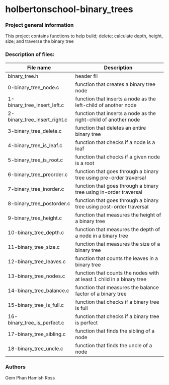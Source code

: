 # holbertonschool-binary_trees

### Project general information
This project contains functions to help build; delete; calculate depth, height, size;
and traverse the binary tree

### Description of files:
| File name | Description |
|-----------|-------------|
|binary_tree.h|header fil|
|0-binary_tree_node.c|function that creates a binary tree node|
|1-binary_tree_insert_left.c|function that inserts a node as the left-child of another node|
|2-binary_tree_insert_right.c|function that inserts a node as the right-child of another node|
|3-binary_tree_delete.c|function that deletes an entire binary tree|
|4-binary_tree_is_leaf.c|function that checks if a node is a leaf|
|5-binary_tree_is_root.c|function that checks if a given node is a root|
|6-binary_tree_preorder.c|function that goes through a binary tree using pre-order traversal|
|7-binary_tree_inorder.c|function that goes through a binary tree using in-order traversal|
|8-binary_tree_postorder.c|function that goes through a binary tree using post-order traversal|
|9-binary_tree_height.c|function that measures the height of a binary tree|
|10-binary_tree_depth.c|function that measures the depth of a node in a binary tree|
|11-binary_tree_size.c|function that measures the size of a binary tree|
|12-binary_tree_leaves.c|function that counts the leaves in a binary tree|
|13-binary_tree_nodes.c|function that counts the nodes with at least 1 child in a binary tree|
|14-binary_tree_balance.c|function that measures the balance factor of a binary tree|
|15-binary_tree_is_full.c|function that checks if a binary tree is full|
|16-binary_tree_is_perfect.c|function that checks if a binary tree is perfect|
|17-binary_tree_sibling.c|function that finds the sibling of a node|
|18-binary_tree_uncle.c|function that finds the uncle of a node|

### Authors
Gem Phan
Hamish Ross